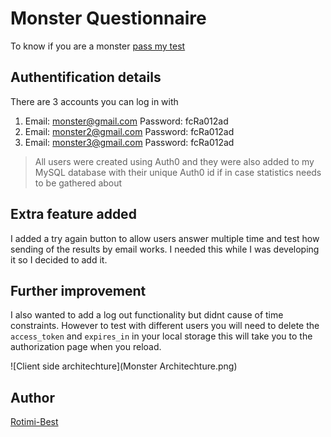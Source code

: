 # Monster Questionnaire

To know if you are a monster [pass my test](http://ibitoye-monsters.ossystem.ua/)

## Authentification details

There are 3 accounts you can log in with

1. Email: monster@gmail.com  Password: fcRa012ad
2. Email: monster2@gmail.com Password: fcRa012ad
3. Email: monster3@gmail.com Password: fcRa012ad

> All users were created using Auth0 and they were also added to my MySQL database with their unique Auth0 id if in case statistics needs to be gathered about 

## Extra feature added

I added a try again button to allow users answer multiple time and test how sending of the results by email works. I needed this while I was developing it so I decided to add it.

## Further improvement

I also wanted to add a log out functionality but didnt cause of time constraints. However to test with different users you will need to delete the `access_token` and `expires_in` in your local storage this will take you to the authorization page when you reload.

![Client side architechture](Monster Architechture.png)

## Author

[Rotimi-Best](https://github.com/Rotimi-Best)
